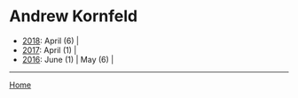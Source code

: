 # Andrew Kornfeld

  * [2018](./andrew-kornfeld-2018.md): 
      April (6) | 
  * [2017](./andrew-kornfeld-2017.md): 
      April (1) | 
  * [2016](./andrew-kornfeld-2016.md): 
      June (1) | 
      May (6) | 

----

[Home](../)

